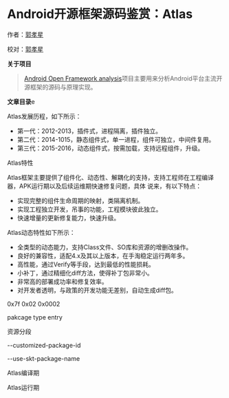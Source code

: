 # Android开源框架源码鉴赏：Atlas

作者：[郭孝星](https://github.com/guoxiaoxing)

校对：[郭孝星](https://github.com/guoxiaoxing)

**关于项目**

> [Android Open Framework analysis](https://github.com/guoxiaoxing/android-open-framework-analysis)项目主要用来分析Android平台主流开源框架的源码与原理实现。

**文章目录**e

Atlas发展历程，如下所示：

- 第一代：2012-2013，插件式，进程隔离，插件独立。
- 第二代：2014-1015，静态组件式，单一进程，组件可独立，中间件复用。
- 第三代：2015-2016，动态组件式，按需加载，支持远程组件，升级。

Atlas特性

Atlas框架主要提供了组件化、动态性、解耦化的支持，支持工程师在工程编译器，APK运行期以及后续运维期快速修复问题，具体
说来，有以下特点：

- 实现完整的组件生命周期的映射，类隔离机制。
- 实现工程独立开发，吊事的功能，工程模块彼此独立。
- 快速增量的更新修复能力，快速升级。


Atlas动态特性如下所示：

- 全类型的动态能力，支持Class文件、SO库和资源的增删改操作。
- 良好的兼容性，适配4.x及其以上版本，在手淘稳定运行两年多。
- 高性能，通过Verify等手段，达到最低的性能损耗。
- 小补丁，通过精细化diff方法，使得补丁包非常小。
- 非常高的部署成功率和修复效率。
- 对开发者透明，与政策的开发功能无差别，自动生成diff包。

0x7f  0x02 0x0002

pakcage type entry


资源分段

--customized-package-id

--use-skt-package-name

Atlas编译期

Atlas运行期